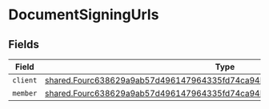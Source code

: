 # DocumentSigningUrls


## Fields

| Field                                                                                                                                                                           | Type                                                                                                                                                                            | Required                                                                                                                                                                        | Description                                                                                                                                                                     |
| ------------------------------------------------------------------------------------------------------------------------------------------------------------------------------- | ------------------------------------------------------------------------------------------------------------------------------------------------------------------------------- | ------------------------------------------------------------------------------------------------------------------------------------------------------------------------------- | ------------------------------------------------------------------------------------------------------------------------------------------------------------------------------- |
| `client`                                                                                                                                                                        | [shared.Fourc638629a9ab57d496147964335fd74ca94b1bb4ca82380d39ab39d0d4b3c1c6](../../../sdk/models/shared/fourc638629a9ab57d496147964335fd74ca94b1bb4ca82380d39ab39d0d4b3c1c6.md) | :heavy_minus_sign:                                                                                                                                                              | N/A                                                                                                                                                                             |
| `member`                                                                                                                                                                        | [shared.Fourc638629a9ab57d496147964335fd74ca94b1bb4ca82380d39ab39d0d4b3c1c6](../../../sdk/models/shared/fourc638629a9ab57d496147964335fd74ca94b1bb4ca82380d39ab39d0d4b3c1c6.md) | :heavy_minus_sign:                                                                                                                                                              | N/A                                                                                                                                                                             |